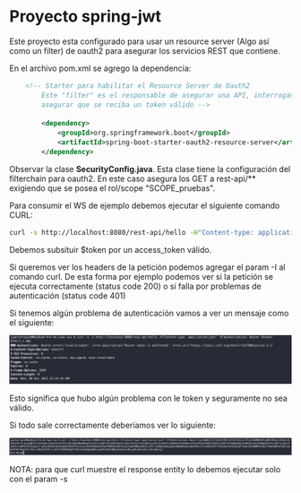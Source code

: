 # Proyecto spring-jwt

Este proyecto esta configurado para usar un resource server (Algo así como un filter) de oauth2 para asegurar los servicios REST que contiene.

En el archivo pom.xml se agrego la dependencia:

```xml
	<!-- Starter para habilitar el Resource Server de Oauth2
		Este "filter" es el responsable de asegurar una API, interrogando el request para 
		asegurar que se reciba un token válido -->
		
		<dependency>
			<groupId>org.springframework.boot</groupId>
			<artifactId>spring-boot-starter-oauth2-resource-server</artifactId>
		</dependency>

```

Observar la clase **SecurityConfig.java**. Esta clase tiene la configuración del filterchain para oauth2. En este caso asegura los GET a rest-api/** exigiendo que se posea el rol/scope "SCOPE_pruebas".


Para consumir el WS de ejemplo debemos ejecutar el siguiente comando CURL:

```bash
curl -s http://localhost:8080/rest-api/hello -H"Content-type: application/json" -H"Authorization: Bearer $token"
```

Debemos subsituir $token por un access_token válido.

Si queremos ver los headers de la petición podemos agregar el param -I al comando curl. De esta forma por ejemplo podemos ver si la petición se ejecuta correctamente (status code 200) o si falla por problemas de autenticación (status code 401)

Si tenemos algún problema de autenticación vamos a ver un mensaje como el siguiente:

![status_401.png](src/main/resources/static/images/status_401.png "status 401")

Esto significa que hubo algún problema con le token y seguramente no sea válido.

Si todo sale correctamente deberíamos ver lo siguiente:

![status_200.png](src/main/resources/static/images/status_200.png "status 200")

NOTA: para que curl muestre el response entity lo debemos ejecutar solo con el param -s

